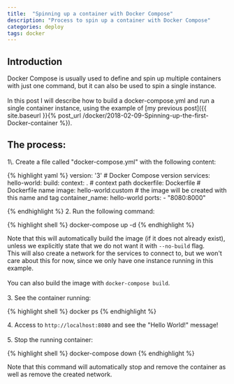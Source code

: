 ```yaml
---
title:  "Spinning up a container with Docker Compose"
description: "Process to spin up a container with Docker Compose"
categories: deploy
tags: docker
---
```

<h2>Introduction</h2>
Docker Compose is usually used to define and spin up multiple containers with
just one command, but it can also be used to spin a single instance.
<br/>
<br/>
In this post I will describe how to build a docker-compose.yml and run a single
container instance, using the example of
[my previous post]({{ site.baseurl }}{% post_url /docker/2018-02-09-Spinning-up-the-first-Docker-container %}).
<br/>
<h2>The process:</h2>
1\. Create a file called "docker-compose.yml" with the following content:

{% highlight yaml %}
version: '3'   # Docker Compose version
services:
  hello-world:
    build:
      context: .    # context path
      dockerfile: Dockerfile    # Dockerfile name
    image: hello-world:custom    # the image will be created with this name and tag
    container_name: hello-world
    ports:
    - "8080:8000"

{% endhighlight %}
2\. Run the following command:

{% highlight shell %}
docker-compose up -d
{% endhighlight %}

Note that this will automatically build the image (if it does not already
exist), unless we explicitly state that we do not want it with `--no-build`
flag.
<br/>
This will also create a network for the services to connect to, but we won't
care about this for now, since we only have one instance running in this example.
<br/>
<br/>
You can also build the image with `docker-compose build`.
<br/>
<br/>
3\. See the container running:

{% highlight shell %}
docker ps
{% endhighlight %}

4\. Access to `http://localhost:8080` and see the "Hello World!" message!
<br/>
<br/>
5\. Stop the running container:

{% highlight shell %}
docker-compose down
{% endhighlight %}

Note that this command will automatically stop and remove the container as well
as remove the created network.

